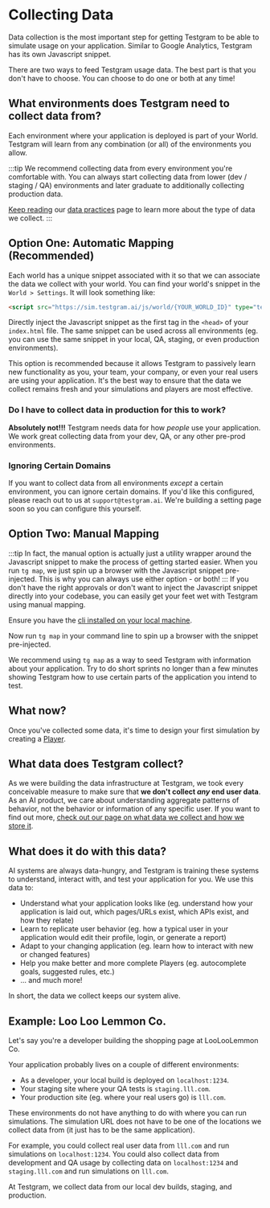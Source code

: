 # Collecting Data

Data collection is the most important step for getting Testgram to be able to simulate usage on your application. 
Similar to Google Analytics, Testgram has its own Javascript snippet.

There are two ways to feed Testgram usage data. 
The best part is that you don't have to choose. You can choose to do one or both at any time!

## What environments does Testgram need to collect data from?

Each environment where your application is deployed is part of your World.
Testgram will learn from any combination (or all) of the environments you allow.


:::tip
We recommend collecting data from every environment you're comfortable with.
You can always start collecting data from lower (dev / staging / QA) environments and later graduate to additionally collecting
production data.

[Keep reading](#what-data-does-testgram-collect) our [data practices](privacy) page to learn more about the type of data we collect.
:::


## Option One: Automatic Mapping (Recommended)
Each world has a unique snippet associated with it so that we can associate the data we collect with your world. 
You can find your world's snippet in the `World > Settings`. It will look something like: 
```html
<script src="https://sim.testgram.ai/js/world/{YOUR_WORLD_ID}" type="text/javascript"></script>
```
Directly inject the Javascript snippet as the first tag in the `<head>` of your `index.html` file.
The same snippet can be used across all environments (eg. you can use the same snippet in your local, QA, staging, or even production environments).

This option is recommended because it allows Testgram to passively learn new functionality as you, your team, your company, or even your real users are using your application. 
It's the best way to ensure that the data we collect remains fresh and your simulations and players are most effective.

### Do I have to collect data in production for this to work?
**Absolutely not!!!** Testgram needs data for how *people* use your application. We work great collecting data from 
your dev, QA, or any other pre-prod environments.

### Ignoring Certain Domains
If you want to collect data from all environments *except* a certain environment, you can ignore certain domains.
If you'd like this configured, please reach out to us at `support@testgram.ai`. We're building a setting page soon 
so you can configure this yourself.

## Option Two: Manual Mapping
:::tip
In fact, the manual option is actually just a utility wrapper around the Javascript snippet to make the process of getting started easier.
When you run `tg map`, we just spin up a browser with the Javascript snippet pre-injected. This is why you can always use either option - or both!
:::
If you don't have the right approvals or don't want to inject the Javascript snippet directly into your codebase, 
you can easily get your feet wet with Testgram using manual mapping.

Ensure you have the [cli installed on your local machine](/getting-started/install). 

Now run `tg map` in your command line to spin up a browser with the snippet pre-injected.

We recommend using `tg map` as a way to seed Testgram with information about your application. 
Try to do short sprints no longer than a few minutes showing Testgram how to use certain parts of the application you intend to test.

## What now? 
Once you've collected some data, it's time to design your first simulation by creating a [Player](/player/player).

## What data does Testgram collect?

As we were building the data infrastructure at Testgram, we took every conceivable measure to make sure that **we don't collect *any* end user data**.
As an AI product, we care about understanding aggregate patterns of behavior, not the behavior or information of any specific user.
If you want to find out more, [check out our page on what data we collect and how we store it](privacy).

## What does it do with this data?
AI systems are always data-hungry, and Testgram is training these systems to understand, interact with, and test your application for you.
We use this data to:
* Understand what your application looks like (eg. understand how your application is laid out, which pages/URLs exist, which APIs exist, and how they relate)
* Learn to replicate user behavior (eg. how a typical user in your application would edit their profile, login, or generate a report)
* Adapt to your changing application (eg. learn how to interact with new or changed features)
* Help you make better and more complete Players (eg. autocomplete goals, suggested rules, etc.)
* ... and much more!

In short, the data we collect keeps our system alive.

## Example: Loo Loo Lemmon Co.
Let's say you're a developer building the shopping page at LooLooLemmon Co.

Your application probably lives on a couple of different environments:
* As a developer, your local build is deployed on `localhost:1234`.
* Your staging site where your QA tests is `staging.lll.com`.
* Your production site (eg. where your real users go) is `lll.com`.

These environments do not have anything to do with where you can run simulations.
The simulation URL does not have to be one of the locations we collect data from (it just has to be the same application).

For example, you could collect real user data from `lll.com` and run simulations on `localhost:1234`. 
You could also collect data from development and QA usage by collecting data on `localhost:1234` and `staging.lll.com` and run
simulations on `lll.com`.

At Testgram, we collect data from our local dev builds, staging, and production.